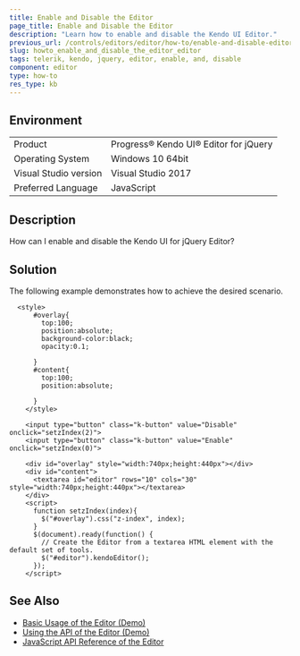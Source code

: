 ```yaml
---
title: Enable and Disable the Editor
page_title: Enable and Disable the Editor
description: "Learn how to enable and disable the Kendo UI Editor."
previous_url: /controls/editors/editor/how-to/enable-and-disable-editor, /controls/editors/editor/how-to/customize/enable-and-disable-editor
slug: howto_enable_and_disable_the_editor_editor
tags: telerik, kendo, jquery, editor, enable, and, disable
component: editor
type: how-to
res_type: kb
---
```


## Environment

<table>
 <tr>
  <td>Product</td>
  <td>Progress® Kendo UI® Editor for jQuery</td>
 </tr>
 <tr>
  <td>Operating System</td>
  <td>Windows 10 64bit</td>
 </tr>
 <tr>
  <td>Visual Studio version</td>
  <td>Visual Studio 2017</td>
 </tr>
 <tr>
  <td>Preferred Language</td>
  <td>JavaScript</td>
 </tr>
</table>

## Description

How can I enable and disable the Kendo UI for jQuery Editor?

## Solution

The following example demonstrates how to achieve the desired scenario.

```dojo
  <style>
      #overlay{
        top:100;
        position:absolute;
        background-color:black;
        opacity:0.1;

      }
      #content{
        top:100;
        position:absolute;

      }
    </style>

    <input type="button" class="k-button" value="Disable" onclick="setzIndex(2)">
    <input type="button" class="k-button" value="Enable" onclick="setzIndex(0)">

    <div id="overlay" style="width:740px;height:440px"></div>
    <div id="content">
      <textarea id="editor" rows="10" cols="30" style="width:740px;height:440px"></textarea>
    </div>
    <script>
      function setzIndex(index){
        $("#overlay").css("z-index", index);
      }
      $(document).ready(function() {
        // Create the Editor from a textarea HTML element with the default set of tools.
        $("#editor").kendoEditor();
      });
    </script>
```

## See Also

* [Basic Usage of the Editor (Demo)](https://demos.telerik.com/kendo-ui/editor/index)
* [Using the API of the Editor (Demo)](https://demos.telerik.com/kendo-ui/editor/api)
* [JavaScript API Reference of the Editor](/api/javascript/ui/editor)
